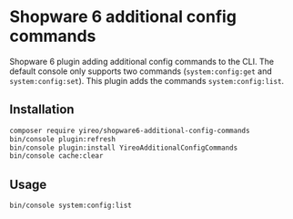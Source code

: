 # Shopware 6 additional config commands
Shopware 6 plugin adding additional config commands to the CLI. The default console only supports two commands (`system:config:get` and `system:config:set`). This plugin adds the commands `system:config:list`.

## Installation
```bash
composer require yireo/shopware6-additional-config-commands
bin/console plugin:refresh
bin/console plugin:install YireoAdditionalConfigCommands
bin/console cache:clear
```

## Usage
```bash
bin/console system:config:list
```

